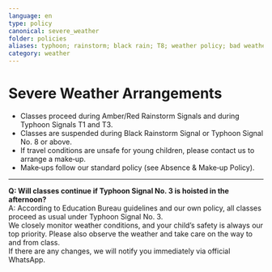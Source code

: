```yaml
---
language: en
type: policy
canonical: severe_weather
folder: policies
aliases: typhoon; rainstorm; black rain; T8; weather policy; bad weather; T3; Typhoon Signal No. 3; wind signal 3
category: weather
---
```

# Severe Weather Arrangements

- Classes proceed during Amber/Red Rainstorm Signals and during Typhoon Signals T1 and T3.
- Classes are suspended during Black Rainstorm Signal or Typhoon Signal No. 8 or above.
- If travel conditions are unsafe for young children, please contact us to arrange a make‑up.
- Make‑ups follow our standard policy (see Absence & Make‑up Policy).

---

**Q: Will classes continue if Typhoon Signal No. 3 is hoisted in the afternoon?**  
A: According to Education Bureau guidelines and our own policy, all classes proceed as usual under Typhoon Signal No. 3.  
We closely monitor weather conditions, and your child’s safety is always our top priority. Please also observe the weather and take care on the way to and from class.  
If there are any changes, we will notify you immediately via official WhatsApp.